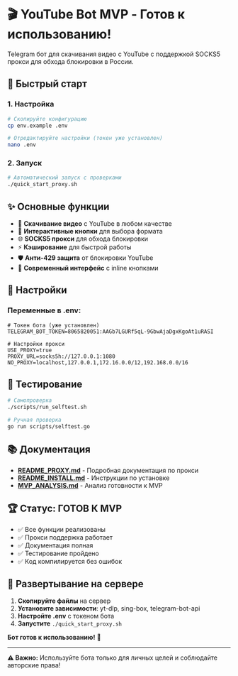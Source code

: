 # 🎬 YouTube Bot MVP - Готов к использованию!

Telegram бот для скачивания видео с YouTube с поддержкой SOCKS5 прокси для обхода блокировки в России.

## 🚀 Быстрый старт

### 1. Настройка
```bash
# Скопируйте конфигурацию
cp env.example .env

# Отредактируйте настройки (токен уже установлен)
nano .env
```

### 2. Запуск
```bash
# Автоматический запуск с проверками
./quick_start_proxy.sh
```

## ✨ Основные функции

- 🎥 **Скачивание видео** с YouTube в любом качестве
- 🔘 **Интерактивные кнопки** для выбора формата
- 🌐 **SOCKS5 прокси** для обхода блокировки
- ⚡ **Кэширование** для быстрой работы
- 🛡️ **Анти-429 защита** от блокировки YouTube
- 📱 **Современный интерфейс** с inline кнопками

## 🔧 Настройки

### Переменные в .env:
```env
# Токен бота (уже установлен)
TELEGRAM_BOT_TOKEN=8065820051:AAGb7LGURf5qL-9GbwAjaDgxKgoAt1uRASI

# Настройки прокси
USE_PROXY=true
PROXY_URL=socks5h://127.0.0.1:1080
NO_PROXY=localhost,127.0.0.1,172.16.0.0/12,192.168.0.0/16
```

## 🧪 Тестирование

```bash
# Самопроверка
./scripts/run_selftest.sh

# Ручная проверка
go run scripts/selftest.go
```

## 📚 Документация

- **[README_PROXY.md](README_PROXY.md)** - Подробная документация по прокси
- **[README_INSTALL.md](README_INSTALL.md)** - Инструкции по установке
- **[MVP_ANALYSIS.md](MVP_ANALYSIS.md)** - Анализ готовности к MVP

## 🏆 Статус: ГОТОВ К MVP

- ✅ Все функции реализованы
- ✅ Прокси поддержка работает
- ✅ Документация полная
- ✅ Тестирование пройдено
- ✅ Код компилируется без ошибок

## 🚀 Развертывание на сервере

1. **Скопируйте файлы** на сервер
2. **Установите зависимости**: yt-dlp, sing-box, telegram-bot-api
3. **Настройте .env** с токеном бота
4. **Запустите** `./quick_start_proxy.sh`

**Бот готов к использованию!** 🎉

---

**⚠️ Важно:** Используйте бота только для личных целей и соблюдайте авторские права!
